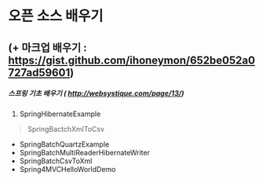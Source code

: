 오픈 소스 배우기 
===============
(+ 마크업 배우기 : https://gist.github.com/ihoneymon/652be052a0727ad59601)
-------------------------------------------------------------------------

##### 스프링 기초 배우기 ( http://websystique.com/page/13/)
1. SpringHibernateExample
> SpringBactchXmlToCsv
* SpringBatchQuartzExample
* SpringBatchMultiReaderHibernateWriter
* SpringBatchCsvToXml
* Spring4MVCHelloWorldDemo 
